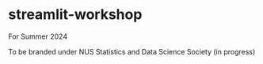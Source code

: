 # streamlit-workshop
For Summer 2024

To be branded under NUS Statistics and Data Science Society (in progress)